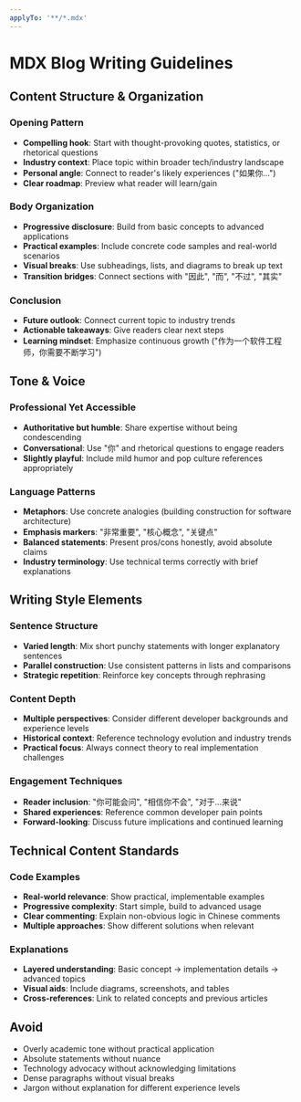 ```yaml
---
applyTo: '**/*.mdx'
---
```


# MDX Blog Writing Guidelines

## Content Structure & Organization

### Opening Pattern
- **Compelling hook**: Start with thought-provoking quotes, statistics, or rhetorical questions
- **Industry context**: Place topic within broader tech/industry landscape 
- **Personal angle**: Connect to reader's likely experiences ("如果你...")
- **Clear roadmap**: Preview what reader will learn/gain

### Body Organization
- **Progressive disclosure**: Build from basic concepts to advanced applications
- **Practical examples**: Include concrete code samples and real-world scenarios
- **Visual breaks**: Use subheadings, lists, and diagrams to break up text
- **Transition bridges**: Connect sections with "因此", "而", "不过", "其实"

### Conclusion
- **Future outlook**: Connect current topic to industry trends
- **Actionable takeaways**: Give readers clear next steps
- **Learning mindset**: Emphasize continuous growth ("作为一个软件工程师，你需要不断学习")

## Tone & Voice

### Professional Yet Accessible
- **Authoritative but humble**: Share expertise without being condescending
- **Conversational**: Use "你" and rhetorical questions to engage readers
- **Slightly playful**: Include mild humor and pop culture references appropriately

### Language Patterns
- **Metaphors**: Use concrete analogies (building construction for software architecture)
- **Emphasis markers**: "非常重要", "核心概念", "关键点"
- **Balanced statements**: Present pros/cons honestly, avoid absolute claims
- **Industry terminology**: Use technical terms correctly with brief explanations

## Writing Style Elements

### Sentence Structure
- **Varied length**: Mix short punchy statements with longer explanatory sentences
- **Parallel construction**: Use consistent patterns in lists and comparisons
- **Strategic repetition**: Reinforce key concepts through rephrasing

### Content Depth
- **Multiple perspectives**: Consider different developer backgrounds and experience levels
- **Historical context**: Reference technology evolution and industry trends
- **Practical focus**: Always connect theory to real implementation challenges

### Engagement Techniques
- **Reader inclusion**: "你可能会问", "相信你不会", "对于...来说"
- **Shared experiences**: Reference common developer pain points
- **Forward-looking**: Discuss future implications and continued learning

## Technical Content Standards

### Code Examples
- **Real-world relevance**: Show practical, implementable examples
- **Progressive complexity**: Start simple, build to advanced usage
- **Clear commenting**: Explain non-obvious logic in Chinese comments
- **Multiple approaches**: Show different solutions when relevant

### Explanations
- **Layered understanding**: Basic concept → implementation details → advanced topics
- **Visual aids**: Include diagrams, screenshots, and tables
- **Cross-references**: Link to related concepts and previous articles

## Avoid
- Overly academic tone without practical application
- Absolute statements without nuance
- Technology advocacy without acknowledging limitations
- Dense paragraphs without visual breaks
- Jargon without explanation for different experience levels